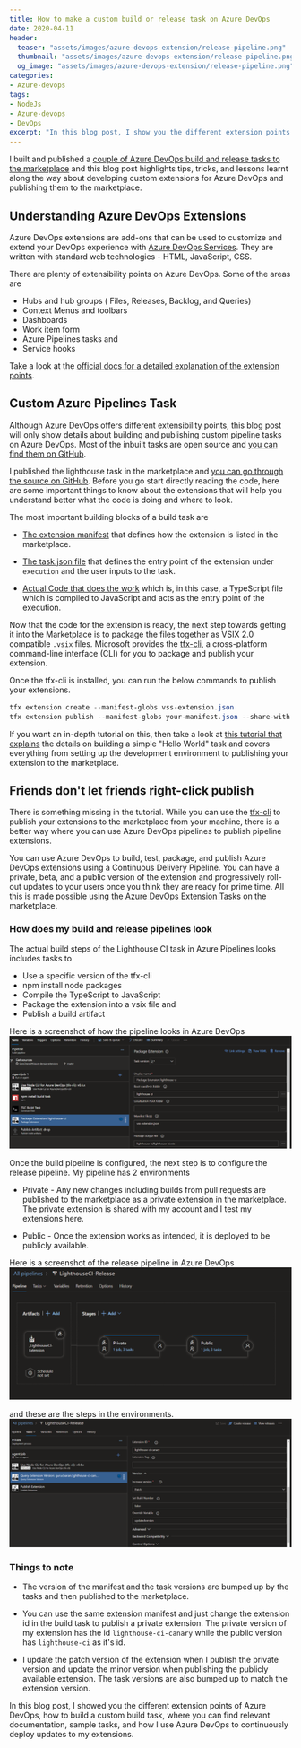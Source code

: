```yaml
---
title: How to make a custom build or release task on Azure DevOps
date: 2020-04-11
header:
  teaser: "assets/images/azure-devops-extension/release-pipeline.png"
  thumbnail: "assets/images/azure-devops-extension/release-pipeline.png"
  og_image: "assets/images/azure-devops-extension/release-pipeline.png"
categories:
- Azure-devops
tags:
- NodeJs
- Azure-devops
- DevOps
excerpt: "In this blog post, I show you the different extension points of Azure DevOps, how to build a custom build task and how I use Azure DevOps to continuously deploy updates to your extensions."
---
```


I built and published a [couple of Azure DevOps build and release tasks to the marketplace](https://marketplace.visualstudio.com/publishers/gurucharan) and this blog post highlights tips, tricks, and lessons learnt along the way about developing custom extensions for Azure DevOps and publishing them to the marketplace.

## Understanding Azure DevOps Extensions

Azure DevOps extensions are add-ons that can be used to customize and extend your DevOps experience with [Azure DevOps Services](https://azure.microsoft.com/en-in/services/devops/). They are written with standard web technologies - HTML, JavaScript, CSS.

There are plenty of extensibility points on Azure DevOps. Some of the areas are

- Hubs and hub groups ( Files, Releases, Backlog, and Queries)
- Context Menus and toolbars
- Dashboards
- Work item form
- Azure Pipelines tasks and
- Service hooks

Take a look at the [official docs for a detailed explanation of the extension points](https://docs.microsoft.com/en-us/azure/devops/extend/reference/targets/overview?view=azure-devops).

## Custom Azure Pipelines Task

Although Azure DevOps offers different extensibility points, this blog post will only show details about building and publishing custom pipeline tasks on Azure DevOps. Most of the inbuilt tasks are open source and [you can find them on GitHub](https://github.com/microsoft/azure-pipelines-tasks).

I published the lighthouse task in the marketplace and [you can go through the source on GitHub](https://github.com/GuruCharan94/azure-devops-extensions/tree/master/lighthouse-ci). Before you go start directly reading the code, here are some important things to know about the extensions that will help you understand better what the code is doing and where to look.

The most important building blocks of a build task are

- [The extension manifest](https://github.com/GuruCharan94/azure-devops-extensions/blob/master/lighthouse-ci/vss-extension.json) that defines how the extension is listed in the marketplace.
  
- [The task.json file](https://github.com/GuruCharan94/azure-devops-extensions/blob/master/lighthouse-ci/lighthouse-ci-build-task/task.json) that defines the entry point of the extension under `execution` and the user inputs to the task.

- [Actual Code that does the work](https://github.com/GuruCharan94/azure-devops-extensions/blob/master/lighthouse-ci/lighthouse-ci-build-task/src/lighthouse-ci.ts) which is, in this case, a TypeScript file which is compiled to JavaScript and acts as the entry point of the execution.

Now that the code for the extension is ready, the next step towards getting it into the Marketplace is to package the files together as VSIX 2.0 compatible `.vsix` files. Microsoft provides the [tfx-cli](https://github.com/microsoft/tfs-cli), a cross-platform command-line interface (CLI) for you to package and publish your extension.

Once the tfx-cli is installed, you can run the below commands to publish your extensions.

```powershell
tfx extension create --manifest-globs vss-extension.json
tfx extension publish --manifest-globs your-manifest.json --share-with yourOrganization
```

If you want an in-depth tutorial on this, then take a look at [this tutorial that explains](https://docs.microsoft.com/en-us/azure/devops/extend/develop/add-build-task?view=azure-devops) the details on building a simple "Hello World" task and covers everything from setting up the development environment to publishing your extension to the marketplace.

## Friends don't let friends right-click publish

There is something missing in the tutorial. While you can use the [tfx-cli](https://github.com/microsoft/tfs-cli) to publish your extensions to the marketplace from your machine, there is a better way where you can use Azure DevOps pipelines to publish pipeline extensions.

You can use Azure DevOps to build, test, package, and publish Azure DevOps extensions using a Continuous Delivery Pipeline. You can have a private, beta, and a public version of the extension and progressively roll-out updates to your users once you think they are ready for prime time. All this is made possible using the [Azure DevOps Extension Tasks](https://marketplace.visualstudio.com/items?itemName=ms-devlabs.vsts-developer-tools-build-tasks) on the marketplace.

### How does my build and release pipelines look

The actual build steps of the Lighthouse CI task in Azure Pipelines looks includes tasks to

- Use a specific version of the tfx-cli
- npm install node packages
- Compile the TypeScript to JavaScript
- Package the extension into a vsix file and
- Publish a build artifact

Here is a screenshot of how the pipeline looks in Azure DevOps ![Screenshot of Build Pipeline](/assets/images/azure-devops-extension/extension-build.png)

Once the build pipeline is configured, the next step is to configure the release pipeline. My pipeline has 2 environments

- Private - Any new changes including builds from pull requests are published to the marketplace as a private extension in the marketplace. The private extension is shared with my account and I test my extensions here.

- Public - Once the extension works as intended, it is deployed to be publicly available.

Here is a screenshot of the release pipeline in Azure DevOps
![Release Pipeline](/assets/images/azure-devops-extension/release-envs.png)

and these are the steps in the environments.
![Release Pipeline](/assets/images/azure-devops-extension/release-pipeline.png)

### Things to note

- The version of the manifest and the task versions are bumped up by the tasks and then published to the marketplace.

- You can use the same extension manifest and just change the extension id in the build task to publish a private extension. The private version of my extension has the id `lighthouse-ci-canary` while the public version has `lighthouse-ci` as it's id.

- I update the patch version of the extension when I publish the private version and update the minor version when publishing the publicly available extension. The task versions are also bumped up to match the extension version.

In this blog post, I showed you the different extension points of Azure DevOps, how to build a custom build task, where you can find relevant documentation, sample tasks, and how I use Azure DevOps to continuously deploy updates to my extensions.
